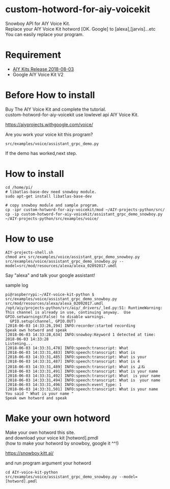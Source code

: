 # custom-hotword-for-aiy-voicekit
Snowboy API for AIY Voice Kit.    
Replace your AIY Voice Kit hotword [OK. Google] to [alexa],[jarvis]...etc  
You can easily replace your program.  

# Requirement

- [AIY Kits Release 2018-08-03](https://github.com/google/aiyprojects-raspbian/releases/tag/v20180803)
- Google AIY Voice Kit V2

# Before How to install
Buy The AIY Voice Kit and complete the tutorial.  
custom-hotword-for-aiy-voicekit use lowlevel api AIY Voice Kit.

https://aiyprojects.withgoogle.com/voice/

Are you work your voice kit this program?
```
src/examples/voice/assistant_grpc_demo.py
```
If the demo has worked,next step.

# How to install

```
cd /home/pi/
# libatlas-base-dev need snowboy module.
sudo apt-get install libatlas-base-dev

# copy snowboy module and sample program.
cp -ipr custom-hotword-for-aiy-voicekit/mod ~/AIY-projects-python/src/
cp -ip custom-hotword-for-aiy-voicekit/assistant_grpc_demo_snowboy.py ~/AIY-projects-python/src/examples/voice/
```

# How to use

```
AIY-projects-shell.sh
chmod a+x src/examples/voice/assistant_grpc_demo_snowboy.py
src/examples/voice/assistant_grpc_demo_snowboy.py --model=src/mod/resources/alexa/alexa_02092017.umdl
```
Say "alexa" and talk your google assistant!

sample log
```
pi@raspberrypi:~/AIY-voice-kit-python $ src/examples/voice/assistant_grpc_demo_snowboy.py src/mod/resources/alexa/alexa_02092017.umdl
/opt/aiy/projects-python/src/aiy/_drivers/_led.py:51: RuntimeWarning: This channel is already in use, continuing anyway.  Use GPIO.setwarnings(False) to disable warnings.
  GPIO.setup(channel, GPIO.OUT)
[2018-06-03 14:33:26,194] INFO:recorder:started recording
Speak own hotword and speak
[2018-06-03 14:33:28,634] INFO:snowboy:Keyword 1 detected at time: 2018-06-03 14:33:28
Listening...
[2018-06-03 14:33:31,478] INFO:speech:transcript: What
[2018-06-03 14:33:31,483] INFO:speech:transcript: What is
[2018-06-03 14:33:31,485] INFO:speech:transcript: What is your
[2018-06-03 14:33:31,487] INFO:speech:transcript: What is 4
[2018-06-03 14:33:31,489] INFO:speech:transcript: What is よね
[2018-06-03 14:33:31,491] INFO:speech:transcript: What is your name
[2018-06-03 14:33:31,492] INFO:speech:transcript: What  is your name
[2018-06-03 14:33:31,494] INFO:speech:transcript: What is  your name
[2018-06-03 14:33:31,496] INFO:speech:event_type: 1
[2018-06-03 14:33:31,501] INFO:speech:transcript: What is your name
You said " What is your name "
Speak own hotword and speak
```

# Make your own hotword
Make your own hotword this site.   
and download your voice kit [hotword].pmdl  
(how to make your hotword by snowboy, google it ^^!)

https://snowboy.kitt.ai/

and run program argument your hotword

```
cd AIY-voice-kit-python
src/examples/voice/assistant_grpc_demo_snowboy.py --model=[hotword].pmdl
```

